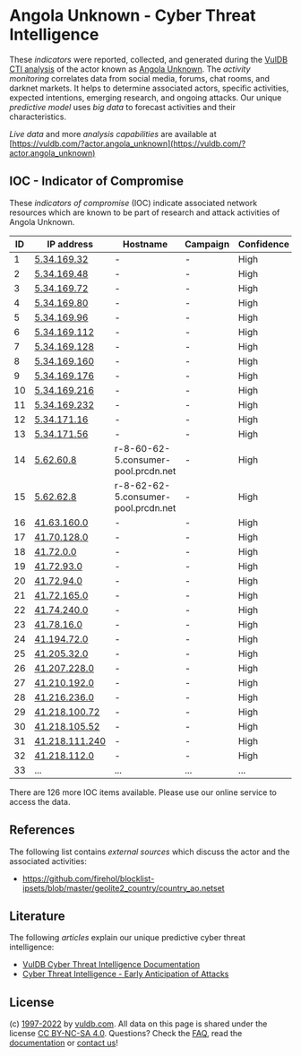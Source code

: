 # Angola Unknown - Cyber Threat Intelligence

These _indicators_ were reported, collected, and generated during the [VulDB CTI analysis](https://vuldb.com/?kb.cti) of the actor known as [Angola Unknown](https://vuldb.com/?actor.angola_unknown). The _activity monitoring_ correlates data from social media, forums, chat rooms, and darknet markets. It helps to determine associated actors, specific activities, expected intentions, emerging research, and ongoing attacks. Our unique _predictive model_ uses _big data_ to forecast activities and their characteristics.

_Live data_ and more _analysis capabilities_ are available at [https://vuldb.com/?actor.angola_unknown](https://vuldb.com/?actor.angola_unknown)

## IOC - Indicator of Compromise

These _indicators of compromise_ (IOC) indicate associated network resources which are known to be part of research and attack activities of Angola Unknown.

ID | IP address | Hostname | Campaign | Confidence
-- | ---------- | -------- | -------- | ----------
1 | [5.34.169.32](https://vuldb.com/?ip.5.34.169.32) | - | - | High
2 | [5.34.169.48](https://vuldb.com/?ip.5.34.169.48) | - | - | High
3 | [5.34.169.72](https://vuldb.com/?ip.5.34.169.72) | - | - | High
4 | [5.34.169.80](https://vuldb.com/?ip.5.34.169.80) | - | - | High
5 | [5.34.169.96](https://vuldb.com/?ip.5.34.169.96) | - | - | High
6 | [5.34.169.112](https://vuldb.com/?ip.5.34.169.112) | - | - | High
7 | [5.34.169.128](https://vuldb.com/?ip.5.34.169.128) | - | - | High
8 | [5.34.169.160](https://vuldb.com/?ip.5.34.169.160) | - | - | High
9 | [5.34.169.176](https://vuldb.com/?ip.5.34.169.176) | - | - | High
10 | [5.34.169.216](https://vuldb.com/?ip.5.34.169.216) | - | - | High
11 | [5.34.169.232](https://vuldb.com/?ip.5.34.169.232) | - | - | High
12 | [5.34.171.16](https://vuldb.com/?ip.5.34.171.16) | - | - | High
13 | [5.34.171.56](https://vuldb.com/?ip.5.34.171.56) | - | - | High
14 | [5.62.60.8](https://vuldb.com/?ip.5.62.60.8) | r-8-60-62-5.consumer-pool.prcdn.net | - | High
15 | [5.62.62.8](https://vuldb.com/?ip.5.62.62.8) | r-8-62-62-5.consumer-pool.prcdn.net | - | High
16 | [41.63.160.0](https://vuldb.com/?ip.41.63.160.0) | - | - | High
17 | [41.70.128.0](https://vuldb.com/?ip.41.70.128.0) | - | - | High
18 | [41.72.0.0](https://vuldb.com/?ip.41.72.0.0) | - | - | High
19 | [41.72.93.0](https://vuldb.com/?ip.41.72.93.0) | - | - | High
20 | [41.72.94.0](https://vuldb.com/?ip.41.72.94.0) | - | - | High
21 | [41.72.165.0](https://vuldb.com/?ip.41.72.165.0) | - | - | High
22 | [41.74.240.0](https://vuldb.com/?ip.41.74.240.0) | - | - | High
23 | [41.78.16.0](https://vuldb.com/?ip.41.78.16.0) | - | - | High
24 | [41.194.72.0](https://vuldb.com/?ip.41.194.72.0) | - | - | High
25 | [41.205.32.0](https://vuldb.com/?ip.41.205.32.0) | - | - | High
26 | [41.207.228.0](https://vuldb.com/?ip.41.207.228.0) | - | - | High
27 | [41.210.192.0](https://vuldb.com/?ip.41.210.192.0) | - | - | High
28 | [41.216.236.0](https://vuldb.com/?ip.41.216.236.0) | - | - | High
29 | [41.218.100.72](https://vuldb.com/?ip.41.218.100.72) | - | - | High
30 | [41.218.105.52](https://vuldb.com/?ip.41.218.105.52) | - | - | High
31 | [41.218.111.240](https://vuldb.com/?ip.41.218.111.240) | - | - | High
32 | [41.218.112.0](https://vuldb.com/?ip.41.218.112.0) | - | - | High
33 | ... | ... | ... | ...

There are 126 more IOC items available. Please use our online service to access the data.

## References

The following list contains _external sources_ which discuss the actor and the associated activities:

* https://github.com/firehol/blocklist-ipsets/blob/master/geolite2_country/country_ao.netset

## Literature

The following _articles_ explain our unique predictive cyber threat intelligence:

* [VulDB Cyber Threat Intelligence Documentation](https://vuldb.com/?kb.cti)
* [Cyber Threat Intelligence - Early Anticipation of Attacks](https://www.scip.ch/en/?labs.20201022)

## License

(c) [1997-2022](https://vuldb.com/?kb.changelog) by [vuldb.com](https://vuldb.com/?kb.about). All data on this page is shared under the license [CC BY-NC-SA 4.0](https://creativecommons.org/licenses/by-nc-sa/4.0/). Questions? Check the [FAQ](https://vuldb.com/?kb.faq), read the [documentation](https://vuldb.com/?kb) or [contact us](https://vuldb.com/?contact)!

